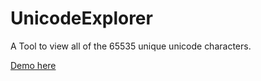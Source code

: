 <!-- 
 █░█ █▄░█ █ █▀▀ █▀█ █▀▄ █▀▀ █▀▀ ▀▄▀ █▀█ █░░ █▀█ █▀█ █▀▀ █▀█
 █▄█ █░▀█ █ █▄▄ █▄█ █▄▀ ██▄ ██▄ █░█ █▀▀ █▄▄ █▄█ █▀▄ ██▄ █▀▄

 https://github.com/KekOnTheWorld/UnicodeExplorer/blob/master/LICENSE

 (c) 2022 KekOnTheWorld
 -->

# UnicodeExplorer

A Tool to view all of the 65535 unique unicode characters.

[Demo here](https://lbirkert.com/UnicodeExplorer)
